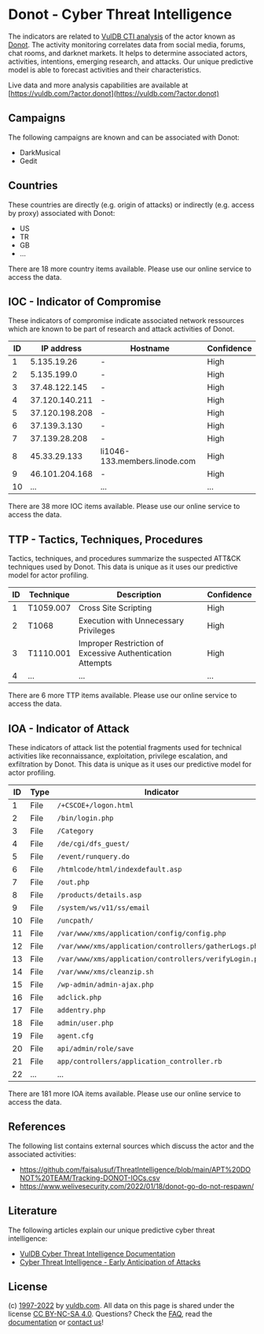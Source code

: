 # Donot - Cyber Threat Intelligence

The indicators are related to [VulDB CTI analysis](https://vuldb.com/?kb.cti) of the actor known as [Donot](https://vuldb.com/?actor.donot). The activity monitoring correlates data from social media, forums, chat rooms, and darknet markets. It helps to determine associated actors, activities, intentions, emerging research, and attacks. Our unique predictive model is able to forecast activities and their characteristics.

Live data and more analysis capabilities are available at [https://vuldb.com/?actor.donot](https://vuldb.com/?actor.donot)

## Campaigns

The following campaigns are known and can be associated with Donot:

* DarkMusical
* Gedit

## Countries

These countries are directly (e.g. origin of attacks) or indirectly (e.g. access by proxy) associated with Donot:

* US
* TR
* GB
* ...

There are 18 more country items available. Please use our online service to access the data.

## IOC - Indicator of Compromise

These indicators of compromise indicate associated network ressources which are known to be part of research and attack activities of Donot.

ID | IP address | Hostname | Confidence
-- | ---------- | -------- | ----------
1 | 5.135.19.26 | - | High
2 | 5.135.199.0 | - | High
3 | 37.48.122.145 | - | High
4 | 37.120.140.211 | - | High
5 | 37.120.198.208 | - | High
6 | 37.139.3.130 | - | High
7 | 37.139.28.208 | - | High
8 | 45.33.29.133 | li1046-133.members.linode.com | High
9 | 46.101.204.168 | - | High
10 | ... | ... | ...

There are 38 more IOC items available. Please use our online service to access the data.

## TTP - Tactics, Techniques, Procedures

Tactics, techniques, and procedures summarize the suspected ATT&CK techniques used by Donot. This data is unique as it uses our predictive model for actor profiling.

ID | Technique | Description | Confidence
-- | --------- | ----------- | ----------
1 | T1059.007 | Cross Site Scripting | High
2 | T1068 | Execution with Unnecessary Privileges | High
3 | T1110.001 | Improper Restriction of Excessive Authentication Attempts | High
4 | ... | ... | ...

There are 6 more TTP items available. Please use our online service to access the data.

## IOA - Indicator of Attack

These indicators of attack list the potential fragments used for technical activities like reconnaissance, exploitation, privilege escalation, and exfiltration by Donot. This data is unique as it uses our predictive model for actor profiling.

ID | Type | Indicator | Confidence
-- | ---- | --------- | ----------
1 | File | `/+CSCOE+/logon.html` | High
2 | File | `/bin/login.php` | High
3 | File | `/Category` | Medium
4 | File | `/de/cgi/dfs_guest/` | High
5 | File | `/event/runquery.do` | High
6 | File | `/htmlcode/html/indexdefault.asp` | High
7 | File | `/out.php` | Medium
8 | File | `/products/details.asp` | High
9 | File | `/system/ws/v11/ss/email` | High
10 | File | `/uncpath/` | Medium
11 | File | `/var/www/xms/application/config/config.php` | High
12 | File | `/var/www/xms/application/controllers/gatherLogs.php` | High
13 | File | `/var/www/xms/application/controllers/verifyLogin.php` | High
14 | File | `/var/www/xms/cleanzip.sh` | High
15 | File | `/wp-admin/admin-ajax.php` | High
16 | File | `adclick.php` | Medium
17 | File | `addentry.php` | Medium
18 | File | `admin/user.php` | High
19 | File | `agent.cfg` | Medium
20 | File | `api/admin/role/save` | High
21 | File | `app/controllers/application_controller.rb` | High
22 | ... | ... | ...

There are 181 more IOA items available. Please use our online service to access the data.

## References

The following list contains external sources which discuss the actor and the associated activities:

* https://github.com/faisalusuf/ThreatIntelligence/blob/main/APT%20DONOT%20TEAM/Tracking-DONOT-IOCs.csv
* https://www.welivesecurity.com/2022/01/18/donot-go-do-not-respawn/

## Literature

The following articles explain our unique predictive cyber threat intelligence:

* [VulDB Cyber Threat Intelligence Documentation](https://vuldb.com/?kb.cti)
* [Cyber Threat Intelligence - Early Anticipation of Attacks](https://www.scip.ch/en/?labs.20201022)

## License

(c) [1997-2022](https://vuldb.com/?kb.changelog) by [vuldb.com](https://vuldb.com/?kb.about). All data on this page is shared under the license [CC BY-NC-SA 4.0](https://creativecommons.org/licenses/by-nc-sa/4.0/). Questions? Check the [FAQ](https://vuldb.com/?kb.faq), read the [documentation](https://vuldb.com/?kb) or [contact us](https://vuldb.com/?contact)!
